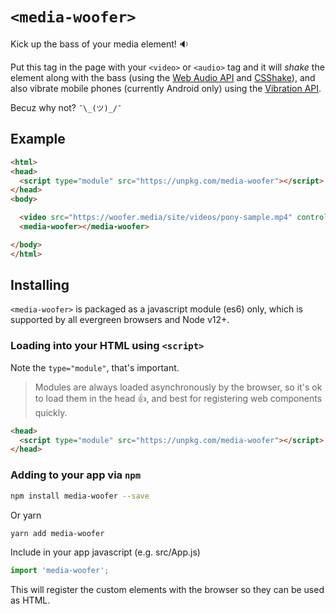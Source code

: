 # `<media-woofer>`

Kick up the bass of your media element! :sound:

Put this tag in the page with your `<video>` or `<audio>` tag and it will _shake_ the element along with the bass (using the [Web Audio API](https://developer.mozilla.org/en-US/docs/Web/API/Web_Audio_API) and [CSShake](https://elrumordelaluz.github.io/csshake/)), and also vibrate mobile phones (currently Android only) using the [Vibration API](https://developer.mozilla.org/en-US/docs/Web/API/Vibration_API).

Becuz why not? `¯\_(ツ)_/¯`

## Example

```html
<html>
<head>
  <script type="module" src="https://unpkg.com/media-woofer"></script>
</head>
<body>

  <video src="https://woofer.media/site/videos/pony-sample.mp4" controls></video>
  <media-woofer></media-woofer>

</body>
</html>
```

## Installing

`<media-woofer>` is packaged as a javascript module (es6) only, which is supported by all evergreen browsers and Node v12+.

### Loading into your HTML using `<script>`

Note the `type="module"`, that's important.

> Modules are always loaded asynchronously by the browser, so it's ok to load them in the head :thumbsup:, and best for registering web components quickly.

```html
<head>
  <script type="module" src="https://unpkg.com/media-woofer"></script>
</head>
```

### Adding to your app via `npm`

```bash
npm install media-woofer --save
```
Or yarn
```bash
yarn add media-woofer
```

Include in your app javascript (e.g. src/App.js)
```js
import 'media-woofer';
```
This will register the custom elements with the browser so they can be used as HTML.
